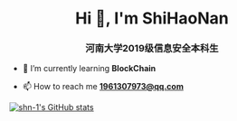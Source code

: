 
<h1 align="center">Hi 👋, I'm ShiHaoNan</h1>
<h3 align="center">河南大学2019级信息安全本科生</h3>

- 🌱 I’m currently learning **BlockChain**

- 📫 How to reach me **1961307973@qq.com**

[![shn-1's GitHub stats](https://github-readme-stats.vercel.app/api?username=shn-1)](https://github.com/anuraghazra/github-readme-stats)



